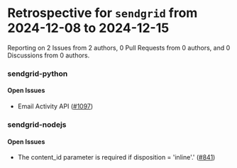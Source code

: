 # Retrospective for `sendgrid` from 2024-12-08 to 2024-12-15

Reporting on 2 Issues from 2 authors, 0 Pull Requests from 0 authors, and 0 Discussions from 0 authors.


### sendgrid-python

#### Open Issues

- Email Activity API ([#1097](https://github.com/sendgrid/sendgrid-python/issues/1097))

### sendgrid-nodejs

#### Open Issues

- The content_id parameter is required if disposition = \'inline\'.' ([#841](https://github.com/sendgrid/sendgrid-nodejs/issues/841))